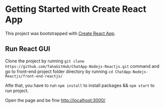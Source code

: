 # Getting Started with Create React App

This project was bootstrapped with [Create React App](https://github.com/facebook/create-react-app).

## Run React GUI

Clone the project by running `git clone https://github.com/TahaGitHub/ChatApp-Nodejs-Reactjs.git` command and go to front-end project folder directory by running `cd ChatApp-Nodejs-Reactjs/front-end-reactjs/`

Afte that, you have to run `npm install` to install packages && `npm start` to run project.

Open the page and be fine [http://localhost:3000/](http://localhost:3000/)


